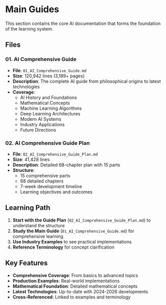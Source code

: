 # Main Guides

This section contains the core AI documentation that forms the foundation of the learning system.

## Files

### 01. AI Comprehensive Guide
- **File**: `01_AI_Comprehensive_Guide.md`
- **Size**: 120,942 lines (3,189+ pages)
- **Description**: The complete AI guide from philosophical origins to latest technologies
- **Coverage**:
  - AI History and Foundations
  - Mathematical Concepts
  - Machine Learning Algorithms
  - Deep Learning Architectures
  - Modern AI Systems
  - Industry Applications
  - Future Directions

### 02. AI Comprehensive Guide Plan
- **File**: `02_AI_Comprehensive_Guide_Plan.md`
- **Size**: 41,428 lines
- **Description**: Detailed 68-chapter plan with 15 parts
- **Structure**:
  - 15 comprehensive parts
  - 68 detailed chapters
  - 7-week development timeline
  - Learning objectives and outcomes

## Learning Path

1. **Start with the Guide Plan** (`02_AI_Comprehensive_Guide_Plan.md`) to understand the structure
2. **Study the Main Guide** (`01_AI_Comprehensive_Guide.md`) for comprehensive learning
3. **Use Industry Examples** to see practical implementations
4. **Reference Terminology** for concept clarification

## Key Features

- **Comprehensive Coverage**: From basics to advanced topics
- **Production Examples**: Real-world implementations
- **Mathematical Foundation**: Detailed mathematical concepts
- **Latest Technologies**: Up-to-date with 2024-2026 developments
- **Cross-Referenced**: Linked to examples and terminology
